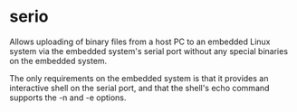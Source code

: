 # serio

Allows uploading of binary files from a host PC to an embedded Linux system via the embedded system's serial port without any special binaries on the embedded system.

The only requirements on the embedded system is that it provides an interactive shell on the serial port, and that the shell's echo command supports the -n and -e options.
